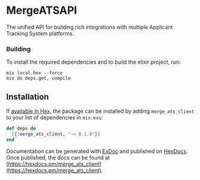 # MergeATSAPI

The unified API for building rich integrations with multiple Applicant Tracking System platforms.

### Building

To install the required dependencies and to build the elixir project, run:
```
mix local.hex --force
mix do deps.get, compile
```

## Installation

If [available in Hex](https://hex.pm/docs/publish), the package can be installed
by adding `merge_ats_client` to your list of dependencies in `mix.exs`:

```elixir
def deps do
  [{:merge_ats_client, "~> 0.1.0"}]
end
```

Documentation can be generated with [ExDoc](https://github.com/elixir-lang/ex_doc)
and published on [HexDocs](https://hexdocs.pm). Once published, the docs can
be found at [https://hexdocs.pm/merge_ats_client](https://hexdocs.pm/merge_ats_client).
